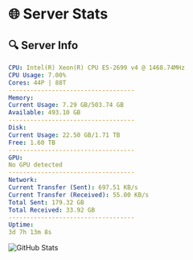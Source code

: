 # 🌐 Server Stats
## 🔍 Server Info
```yaml
CPU: Intel(R) Xeon(R) CPU E5-2699 v4 @ 1468.74MHz
CPU Usage: 7.00%
Cores: 44P | 88T
-----------------------------------
Memory:
Current Usage: 7.29 GB/503.74 GB
Available: 493.10 GB
-----------------------------------
Disk:
Current Usage: 22.50 GB/1.71 TB
Free: 1.60 TB
-----------------------------------
GPU:
No GPU detected
-----------------------------------
Network:
Current Transfer (Sent): 697.51 KB/s
Current Transfer (Received): 55.00 KB/s
Total Sent: 179.32 GB
Total Received: 33.92 GB
-----------------------------------
Uptime:
3d 7h 13m 8s
```
![GitHub Stats](https://img.shields.io/badge/Updated-2025-04-23_00:21:56-blue)